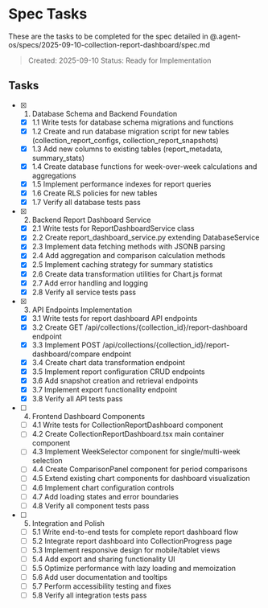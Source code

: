 # Spec Tasks

These are the tasks to be completed for the spec detailed in @.agent-os/specs/2025-09-10-collection-report-dashboard/spec.md

> Created: 2025-09-10
> Status: Ready for Implementation

## Tasks

- [x] 1. Database Schema and Backend Foundation
  - [x] 1.1 Write tests for database schema migrations and functions
  - [x] 1.2 Create and run database migration script for new tables (collection_report_configs, collection_report_snapshots)
  - [x] 1.3 Add new columns to existing tables (report_metadata, summary_stats)
  - [x] 1.4 Create database functions for week-over-week calculations and aggregations
  - [x] 1.5 Implement performance indexes for report queries
  - [x] 1.6 Create RLS policies for new tables
  - [x] 1.7 Verify all database tests pass

- [x] 2. Backend Report Dashboard Service
  - [x] 2.1 Write tests for ReportDashboardService class
  - [x] 2.2 Create report_dashboard_service.py extending DatabaseService
  - [x] 2.3 Implement data fetching methods with JSONB parsing
  - [x] 2.4 Add aggregation and comparison calculation methods
  - [x] 2.5 Implement caching strategy for summary statistics
  - [x] 2.6 Create data transformation utilities for Chart.js format
  - [x] 2.7 Add error handling and logging
  - [x] 2.8 Verify all service tests pass

- [x] 3. API Endpoints Implementation
  - [x] 3.1 Write tests for report dashboard API endpoints
  - [x] 3.2 Create GET /api/collections/{collection_id}/report-dashboard endpoint
  - [x] 3.3 Implement POST /api/collections/{collection_id}/report-dashboard/compare endpoint
  - [x] 3.4 Create chart data transformation endpoint
  - [x] 3.5 Implement report configuration CRUD endpoints
  - [x] 3.6 Add snapshot creation and retrieval endpoints
  - [x] 3.7 Implement export functionality endpoint
  - [x] 3.8 Verify all API tests pass

- [ ] 4. Frontend Dashboard Components
  - [ ] 4.1 Write tests for CollectionReportDashboard component
  - [ ] 4.2 Create CollectionReportDashboard.tsx main container component
  - [ ] 4.3 Implement WeekSelector component for single/multi-week selection
  - [ ] 4.4 Create ComparisonPanel component for period comparisons
  - [ ] 4.5 Extend existing chart components for dashboard visualization
  - [ ] 4.6 Implement chart configuration controls
  - [ ] 4.7 Add loading states and error boundaries
  - [ ] 4.8 Verify all component tests pass

- [ ] 5. Integration and Polish
  - [ ] 5.1 Write end-to-end tests for complete report dashboard flow
  - [ ] 5.2 Integrate report dashboard into CollectionProgress page
  - [ ] 5.3 Implement responsive design for mobile/tablet views
  - [ ] 5.4 Add export and sharing functionality UI
  - [ ] 5.5 Optimize performance with lazy loading and memoization
  - [ ] 5.6 Add user documentation and tooltips
  - [ ] 5.7 Perform accessibility testing and fixes
  - [ ] 5.8 Verify all integration tests pass